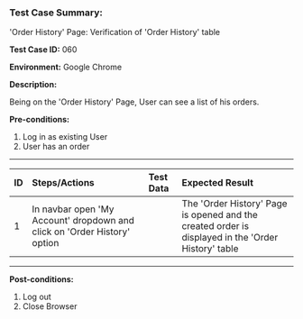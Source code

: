 
### Test Case Summary:

'Order History' Page: Verification of 'Order History' table

**Test Case ID:** 060

**Environment:** Google Chrome

**Description:**

Being on the 'Order History' Page, User can see a list of his orders.

**Pre-conditions:**
1. Log in as existing User 
2. User has an order 
---

|      ID       | Steps/Actions |  Test Data  | Expected Result |
| ------------- |:------------- | :---------  | :-------------- |
|       1       | In navbar open 'My Account' dropdown and click on 'Order History' option |             | The 'Order History' Page is opened and the created order is displayed in the 'Order History' table |

---

**Post-conditions:**
1. Log out
2. Close Browser
